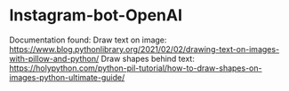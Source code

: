 # Instagram-bot-OpenAI

Documentation found:
Draw text on image: https://www.blog.pythonlibrary.org/2021/02/02/drawing-text-on-images-with-pillow-and-python/
Draw shapes behind text: https://holypython.com/python-pil-tutorial/how-to-draw-shapes-on-images-python-ultimate-guide/
